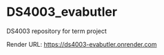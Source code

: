 # DS4003_evabutler
DS4003 repository for term project

Render URL: https://ds4003-evabutler.onrender.com
